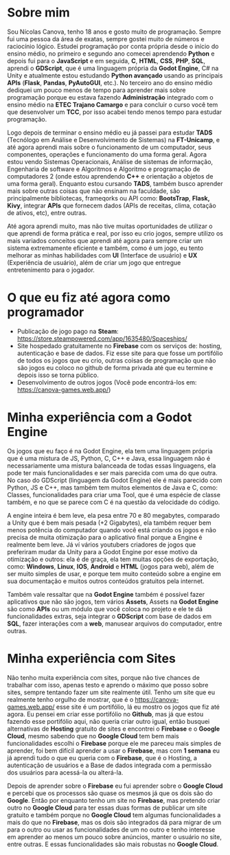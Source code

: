 # Sobre mim
Sou Nícolas Canova, tenho 18 anos e gosto muito de programação. Sempre fui uma pessoa da área de exatas, sempre gostei muito de números e raciocínio lógico.
Estudei programação por conta própria desde o início do ensino médio, no primeiro e segundo ano comecei aprendendo **Python** e depois fui para o **JavaScript** e em seguida, **C**, **HTML**, **CSS**, **PHP**, **SQL**, aprendi o **GDScript**, que é uma linguagem própria da **Godot Engine**, C# na Unity e atualmente estou estudando **Python avançado** usando as principais **APIs** (**Flask**, **Pandas**, **PyAutoGUI**, etc.). No terceiro ano do ensino médio dediquei um pouco menos de tempo para aprender mais sobre programação porque eu estava fazendo **Administração** integrado com o ensino médio na **ETEC Trajano Camargo** e para concluir o curso você tem que desenvolver um **TCC**, por isso acabei tendo menos tempo para estudar programação.

Logo depois de terminar o ensino médio eu já passei para estudar **TADS** (Tecnólogo em Análise e Desenvolvimento de Sistemas) na **FT-Unicamp**, e até agora aprendi mais sobre o funcionamento de um computador, seus componentes, operações e funcionamento do uma forma geral. Agora estou vendo Sistemas Operacionais, Análise de sistemas de informação, Engenharia de software e Algoritmos e Algoritmo e programação de computadores 2 (onde estou aprendendo **C++** e orientação a objetos de uma forma geral). Enquanto estou cursando **TADS**, também busco aprender mais sobre outras coisas que não ensinam na faculdade, são principalmente bibliotecas, frameqorks ou API como: **BootsTrap**, **Flask, Kivy**, integrar **APIs** que fornecem dados (APIs de receitas, clima, cotação de ativos, etc), entre outras.

Até agora aprendi muito, mas não tive muitas oportunidades de utilizar o que aprendi de forma prática e real, por isso eu crio jogos, sempre utilizo os mais variados conceitos que aprendi até agora para sempre criar um sistema extremamente eficiente e também, como é um jogo, eu tento melhorar as minhas habilidades com **UI** (Interface de usuário) e **UX** (Experiência de usuário), além de criar um jogo que entregue entretenimento para o jogador.


# O que eu fiz até agora como programador
* Publicação de jogo pago na **Steam**: <https://store.steampowered.com/app/1635480/Spaceships/>
* Site hospedado gratuitamente no **Firebase** com os serviços de: hosting, autenticação e base de dados. Fiz esse site para que fosse um portifólio de todos os jogos que eu crio, outras coisas de programação que não são jogos eu coloco no github de forma privada até que eu termine e depois isso se torna público.
* Desenvolvimento de outros jogos (Você pode encontrá-los em: <https://canova-games.web.app/>)

# Minha experiência com a Godot Engine
Os jogos que eu faço é na Godot Engine, ela tem uma linguagem própria que é uma mistura de JS, Python, C, C++ e Java, essa linguagem não é necessariamente uma mistura balanceada de todas essas linguagens, ela pode ter mais funcionalidades e ser mais parecida com uma do que outra. No caso do GDScript (linguagem da Godot Engine) ele é mais parecido com Python, JS e C++, mas também tem muitos elementos de Java e C, como: Classes, funcionalidades para criar uma Tool, que é uma espécie de classe também, e no que se parece com C é na questão da velocidade do código.

A engine inteira é bem leve, ela pesa entre 70 e 80 megabytes, comparado a Unity que é bem mais pesada (+2 Gigabytes), ela também requer bem menos potência do computador quando você está criando os jogos e não precisa de muita otimização para o aplicativo final porque a Engine é realmente bem leve. Já ví vários youtubers criadores de jogos que preferiram mudar da Unity para a Godot Engine por esse motivo da otimização e outros: ela é de graça, ela tem muitas opções de exportação, como: **Windows**, **Linux**, **IOS**, **Android** e **HTML** (jogos para web), além de ser muito simples de usar, e porque tem muito conteúdo sobre a engine em sua documentação e muitos outros conteúdos gratuitos pela internet.

Também vale ressaltar que na **Godot Engine** também é possível fazer aplicativos que não são jogos, tem vários **Assets**, Assets na **Godot Engine** são como **APIs** ou um módulo que você coloca no projeto e ele te dá funcionalidades extras, seja integrar o **GDScript** com base de dados em **SQL**, fazer interações com a **web**, manusear arquivos do computador, entre outras.

# Minha experiência com Sites
Não tenho muita experiência com sites, porque não tive chances de trabalhar com isso, apenas testo e aprendo o máximo que posso sobre sites, sempre tentando fazer um site realmente útil. Tenho um site que eu realmente tenho orgulho de mostrar, que é o <https://canova-games.web.app/> esse site é um portifólio, lá eu mostro os jogos que fiz até agora. Eu pensei em criar esse portifólio no **Github**, mas já que estou fazendo esse portifólio aqui, não queria criar outro igual, então busquei alternativas de **Hosting** gratuito de sites e encontrei o **Firebase** e o **Google Cloud**, mesmo sabendo que no **Google Cloud** tem bem mais funcionalidades escolhi o **Firebase** porque ele me pareceu mais simples de aprender, foi bem difícil aprender a usar o **Firebase**, mas com **1 semana** eu já aprendi tudo o que eu queria com o **Firebase**, que é o Hosting, a autenticação de usuários e a Base de dados integrada com a permissão dos usuários para acessá-la ou alterá-la.

Depois de aprender sobre o **Firebase** eu fui aprender sobre o **Google Cloud** e percebi que os processos são quase os mesmos já que os dois são do **Google**. Então por enquanto tenho um site no **Firebase**, mas pretendo criar outro no **Google Cloud** para ter essas duas formas de publicar um site gratuito e também porque no **Google Cloud** tem algumas funcionalidades a mais do que no **Firebase**, mas os dois são integrados dá para migrar de um para o outro ou usar as funcionalidades de um no outro e tenho interesse em aprender ao menos um pouco sobre anúncios, manter o usuário no site, entre outras. E essas funcionalidades são mais robustas no **Google Cloud**.


